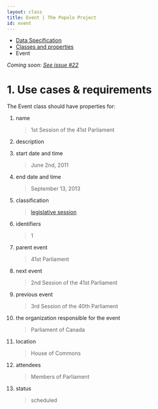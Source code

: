 ```yaml
---
layout: class
title: Event | The Popolo Project
id: event
---
```


<ul class="breadcrumb">
  <li><a href="/specs/">Data Specification</a></li>
  <li><a href="/specs/#classes-and-properties">Classes and properties</a></li>
  <li class="active">Event</li>
</ul>

_Coming soon: [See issue #22](https://github.com/popolo-project/popolo-spec/issues/22)_

<h1 id="use-cases-and-requirements">1. Use cases &amp; requirements</h1>

The Event class should have properties for:

1. name

    >1st Session of the 41st Parliament

1. description

    >

1. start date and time

    >June 2nd, 2011

1. end date and time

    >September 13, 2013

1. classification

    >[legislative session](http://en.wikipedia.org/wiki/Legislative_session)

1. identifiers

    >1

1. parent event

    >41st Parliament

1. next event

    >2nd Session of the 41st Parliament

1. previous event

    >3rd Session of the 40th Parliament

1. the organization responsible for the event

    >Parliament of Canada

1. location

    >House of Commons

1. attendees

    >Members of Parliament

1. status

    >scheduled
